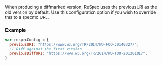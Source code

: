 When producing a diffmarked version, ReSpec uses the previousURI as the old version by default. Use this configuration option if you wish to override this to a specific URL. 

### Example
```js
var respecConfig = {
  previousURI: "https://www.w3.org/TR/2014/WD-FOO-20140327/",
  // Diff against the first version
  previousDiffURI: "https://www.w3.org/TR/2014/WD-FOO-20130101/",
}
```
